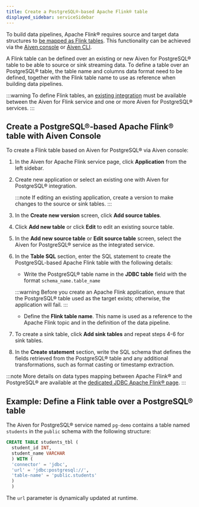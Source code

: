 ```yaml
---
title: Create a PostgreSQL®-based Apache Flink® table
displayed_sidebar: serviceSidebar
---
```


To build data pipelines, Apache Flink® requires source and target data
structures to [be mapped as Flink
tables](https://ci.apache.org/projects/flink/flink-docs-release-1.19/docs/dev/table/sql/create/#create-table).
This functionality can be achieved via the [Aiven
console](https://console.aiven.io/) or
[Aiven CLI](/docs/tools/cli/service/flink).

A Flink table can be defined over an existing or new Aiven for
PostgreSQL® table to be able to source or sink streaming data. To define
a table over an PostgreSQL® table, the table name and columns data
format need to be defined, together with the Flink table name to use as
reference when building data pipelines.

:::warning
To define Flink tables, an
[existing integration](create-integration) must be available between the Aiven for Flink service and
one or more Aiven for PostgreSQL® services.
:::

## Create a PostgreSQL®-based Apache Flink® table with Aiven Console

To create a Flink table based on Aiven for PostgreSQL® via Aiven
console:

1.  In the Aiven for Apache Flink service page, click **Application**
    from the left sidebar.

1.  Create new application or select an existing one with Aiven for
    PostgreSQL® integration.

    :::note
    If editing an existing application, create a version to make
    changes to the source or sink tables.
    :::

1.  In the **Create new version** screen, click **Add source tables**.

1.  Click **Add new table** or click **Edit** to edit an existing source table.

1.  In the **Add new source table** or **Edit source table** screen,
    select the Aiven for PostgreSQL® service as the integrated service.

1.  In the **Table SQL** section, enter the SQL statement to create the
    PostgreSQL-based Apache Flink table with the following details:

    - Write the PostgreSQL® table name in the **JDBC table** field
      with the format `schema_name.table_name`

    :::warning
    Before you create an Apache Flink application, ensure that the PostgreSQL®
    table used as the target exists; otherwise, the application will fail.
    :::

    - Define the **Flink table name**. This name is used as a reference to the
      Apache Flink topic and in the definition of the data pipeline.

1.  To create a sink table, click **Add sink tables** and repeat steps
    4-6 for sink tables.

1.  In the **Create statement** section, write the SQL schema that
    defines the fields retrieved from the PostgreSQL® table and any
    additional transformations, such as format casting or timestamp
    extraction.

:::note
More details on data types mapping between Apache Flink® and PostgreSQL®
are available at the [dedicated JDBC Apache Flink®
page](https://nightlies.apache.org/flink/flink-docs-master/docs/connectors/table/jdbc/#data-type-mapping).
:::

## Example: Define a Flink table over a PostgreSQL® table

The Aiven for PostgreSQL® service named `pg-demo` contains a table named
`students` in the `public` schema with the following structure:

```sql
CREATE TABLE students_tbl (
  student_id INT,
  student_name VARCHAR
  ) WITH (
  'connector' = 'jdbc',
  'url' = 'jdbc:postgresql://',
  'table-name' = 'public.students'
  )
  )
```

The `url` parameter is dynamically updated at runtime.
